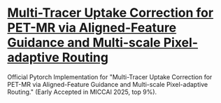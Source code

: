# [Multi-Tracer Uptake Correction for PET-MR via Aligned-Feature Guidance and Multi-scale Pixel-adaptive Routing](https://papers.miccai.org/miccai-2025/paper/2476_paper.pdf)
Official Pytorch Implementation for "Multi-Tracer Uptake Correction for PET-MR via Aligned-Feature Guidance and Multi-scale Pixel-adaptive Routing." (Early Accepted in MICCAI 2025, top 9%).
